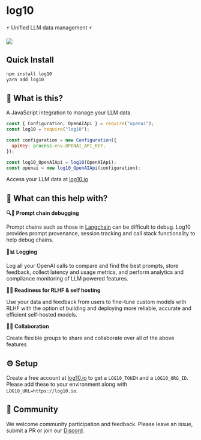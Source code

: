 # log10

⚡ Unified LLM data management ⚡

<!-- [![pypi](https://github.com/log10-io/log10/actions/workflows/release.yml/badge.svg)](https://github.com/log10-io/log10/actions/workflows/release.yml) -->
[![](https://dcbadge.vercel.app/api/server/CZQvnuRV94?compact=true&style=flat)](https://discord.gg/CZQvnuRV94)

## Quick Install

``` bash
npm install log10
yarn add log10
```

## 🤔 What is this?

A JavaScript integration to manage your LLM data.

```javascript
const { Configuration, OpenAIApi } = require("openai");
const log10 = require("log10");

const configuration = new Configuration({
  apiKey: process.env.OPENAI_API_KEY,
});

const log10_OpenAIApi = log10(OpenAIApi);
const openai = new log10_OpenAIApi(configuration);
```

Access your LLM data at [log10.io](https://log10.io)


## 🚀 What can this help with?

**🔍🐞 Prompt chain debugging**

Prompt chains such as those in [Langchain](https://github.com/hwchase17/langchain) can be difficult to debug. Log10 provides prompt provenance, session tracking and call stack functionality to help debug chains.

**📝📊 Logging**

Log all your OpenAI calls to compare and find the best prompts, store feedback, collect latency and usage metrics, and perform analytics and compliance monitoring of LLM powered features.

**🧠🔁 Readiness for RLHF & self hosting**

Use your data and feedback from users to fine-tune custom models with RLHF with the option of building and deploying more reliable, accurate and efficient self-hosted models. 

**👥🤝 Collaboration**

Create flexible groups to share and collaborate over all of the above features

## ⚙️ Setup

Create a free account at [log10.io](https://log10.io) to get a `LOG10_TOKEN` and a `LOG10_ORG_ID`. Please add these to your environment along with `LOG10_URL=https://log10.io`. 

## 💬 Community

We welcome community participation and feedback. Please leave an issue, submit a PR or join our [Discord](https://discord.gg/CZQvnuRV94).
